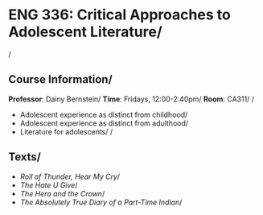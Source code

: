 # ENG 336: Critical Approaches to Adolescent Literature/
/
## Course Information/
**Professor**: Dainy Bernstein/
**Time**: Fridays, 12:00-2:40pm/
**Room**: CA311/
/
- Adolescent experience as distinct from childhood/
- Adolescent experience as distinct from adulthood/
- Literature for adolescents/
/
## Texts/
- *Roll of Thunder, Hear My Cry*/
- *The Hate U Give*/
- *The Hero and the Crown*/
- *The Absolutely True Diary of a Part-Time Indian*/
